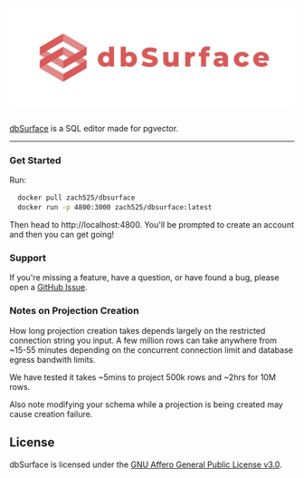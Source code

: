 <h1 align="center">
  <a href="https://dbsurface.com">
    <img 
      src="public/logo_and_name.png" 
      alt="dbSurface" 
      width="550"      
      style="height: auto;"
    />
  </a>
</h1>

[dbSurface](https://dbsurface.com) is a SQL editor made for pgvector.

---

### Get Started
Run: 
```bash
  docker pull zach525/dbsurface
  docker run -p 4800:3000 zach525/dbsurface:latest
  ```
Then head to http://localhost:4800. You'll be prompted to create an account and then you can get going!

### Support

If you're missing a feature, have a question, or have found a bug, please open a
[GitHub Issue](https://github.com/Z-Gort/dbSurface/issues/new).

### Notes on Projection Creation

How long projection creation takes depends largely on the restricted connection string you input. A few million rows can take anywhere from ~15-55 minutes depending on the concurrent connection limit and database egress bandwith limits. 

We have tested it takes ~5mins to project 500k rows and ~2hrs for 10M rows.

Also note modifying your schema while a projection is being created may cause creation failure.

## License

dbSurface is licensed under the [GNU Affero General Public License v3.0](LICENSE).



